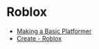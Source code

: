 # Roblox

* [Making a Basic Platformer](https://developer.roblox.com/en-us/articles/Creating-Your-First-Game)
* [Create - Roblox](https://www.roblox.com/create)
